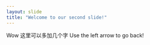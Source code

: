 ```yaml
---
layout: slide
title: "Welcome to our second slide!"
---
```

Wow 这里可以多加几个字
Use the left arrow to go back!
